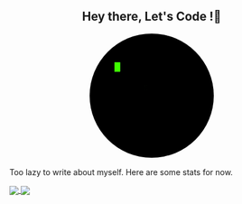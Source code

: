 <h2 align="center">  
 Hey there, Let's Code !👋
</h2>
<p align="center">  
  <img style="border-radius:50%" src="https://github.com/MoaidAlrazhy/MoaidAlrazhy/blob/main/tenor.gif?raw=true" alt="Code"/>
</p>

Too lazy to write about myself. Here are some stats for now.

<a href="https://atiq.dev">
  <img align="center" src="https://github-readme-stats.vercel.app/api?username=MoaidAlrazhy&count_private=true&show_icons=true&theme=radical" />
</a>
<a href="https://atiq.dev">
  <img align="center" src="https://github-readme-stats.vercel.app/api/top-langs/?username=MoaidAlrazhy&layout=compact&langs_count=8&theme=radical" />
</a>

<!--
**MoaidAlrazhy/MoaidAlrazhy** is a ✨ _special_ ✨ repository because its `README.md` (this file) appears on your GitHub profile.

Here are some ideas to get you started:

- 🔭 I’m currently working on ...
- 🌱 I’m currently learning ...
- 👯 I’m looking to collaborate on ...
- 🤔 I’m looking for help with ...
- 💬 Ask me about ...
- 📫 How to reach me: ...
- 😄 Pronouns: ...
- ⚡ Fun fact: ...
-->
